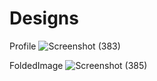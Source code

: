 # Designs
Profile
![Screenshot (383)](https://user-images.githubusercontent.com/81908636/139633028-1d728de3-78d0-43dc-8537-b12604ca8260.png)

FoldedImage
![Screenshot (385)](https://user-images.githubusercontent.com/81908636/139633994-432daf4d-c4c0-4614-97d9-3535d77126f9.png)
